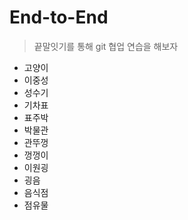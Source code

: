 # End-to-End
> 끝말잇기를 통해 git 협업 연습을 해보자

- 고양이
- 이중성
- 성수기
- 기차표
- 표주박
- 박물관
- 관뚜껑
- 껑껑이
- 이원굉
- 굉음
- 음식점
- 점유물